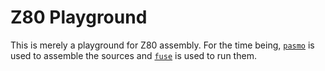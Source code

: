 # Z80 Playground

This is merely a playground for Z80 assembly. For the time being, [`pasmo`][1] is
used to assemble the sources and [`fuse`][2] is used to run them.

[1]: http://pasmo.speccy.org/
[2]: http://fuse-emulator.sourceforge.net/

<!--- vim: set ft=markdown ts=4 sw=4 expandtab tw=80: --->
